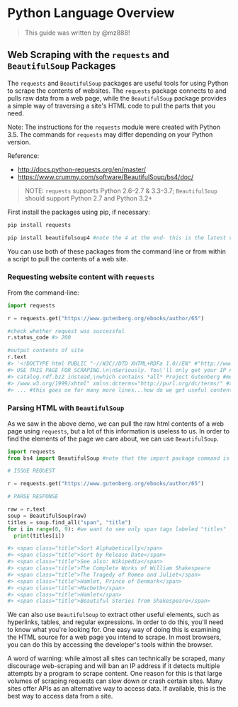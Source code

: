 # Python Language Overview

> This guide was written by @mz888!

## Web Scraping with the `requests` and `BeautifulSoup` Packages

The `requests` and `BeautifulSoup` packages are useful tools for using Python to scrape the contents of websites. The `requests` package connects to and pulls raw data from a web page, while the `BeautifulSoup` package provides a simple way of traversing a site's HTML code to pull the parts that you need.

Note: The instructions for the `requests` module were created with Python 3.5. The commands for `requests` may differ depending on your Python version.

Reference:

  + http://docs.python-requests.org/en/master/
  + https://www.crummy.com/software/BeautifulSoup/bs4/doc/

> NOTE: `requests` supports Python 2.6–2.7 & 3.3–3.7; `BeautifulSoup` should support Python 2.7 and Python 3.2+

First install the packages using pip, if necessary:

```` sh
pip install requests

pip install beautifulsoup4 #note the 4 at the end- this is the latest version
````

You can use both of these packages from the command line or from within a script to pull the contents of a web site.

### Requesting website content with `requests`

From the command-line:

```python
import requests

r = requests.get("https://www.gutenberg.org/ebooks/author/65")

#check whether request was successful
r.status_code #> 200

#output contents of site
r.text
#> '<!DOCTYPE html PUBLIC "-//W3C//DTD XHTML+RDFa 1.0//EN" #"http://www.w3.org/MarkUp/DTD/xhtml-rdfa-1.dtd">\n<!--\n\nDON\'T\
#> USE THIS PAGE FOR SCRAPING.\n\nSeriously. You\'ll only get your IP #blocked.\n\nDownload http://www.gutenberg.org/feeds/\
#> catalog.rdf.bz2 instead,\nwhich contains *all* Project Gutenberg #metadata in one RDF/XML file.\n\n--><html xmlns="http:/\
#> /www.w3.org/1999/xhtml" xmlns:dcterms="http://purl.org/dc/terms/" #xmlns:rdf="http://www.w3.org/1999/02/22-rdf-syntax-ns\
#> ... #this goes on for many more lines...how do we get useful content?
```

### Parsing HTML with `BeautifulSoup`

As we saw in the above demo, we can pull the raw html contents of a web page using `requests`, but a lot of this information is useless to us. In order to find the elements of the page we care about, we can use `BeautifulSoup`.

```python
import requests
from bs4 import BeautifulSoup #note that the import package command is bs4

# ISSUE REQUEST

r = requests.get("https://www.gutenberg.org/ebooks/author/65")

# PARSE RESPONSE

raw = r.text
soup = BeautifulSoup(raw)
titles = soup.find_all("span", "title")
for i in range(0, 9): #we want to see only span tags labeled "titles"
  print(titles[i])

#> <span class="title">Sort Alphabetically</span>
#> <span class="title">Sort by Release Date</span>
#> <span class="title">See also: Wikipedia</span>
#> <span class="title">The Complete Works of William Shakespeare
#> <span class="title">The Tragedy of Romeo and Juliet</span>
#> <span class="title">Hamlet, Prince of Denmark</span>
#> <span class="title">Macbeth</span>
#> <span class="title">Hamlet</span>
#> <span class="title">Beautiful Stories from Shakespeare</span>
```

We can also use `BeautifulSoup` to extract other useful elements, such as hyperlinks, tables, and regular expressions. In order to do this, you'll need to know what you're looking for. One easy way of doing this is examining the HTML source for a web page you intend to scrape. In most browsers, you can do this by accessing the developer's tools within the browser.

A word of warning: while almost all sites can technically be scraped, many discourage web-scraping and will ban an IP address if it detects multiple attempts by a program to scrape content. One reason for this is that large volumes of scraping requests can slow down or crash certain sites. Many sites offer APIs as an alternative way to access data. If available, this is the best way to access data from a site.
